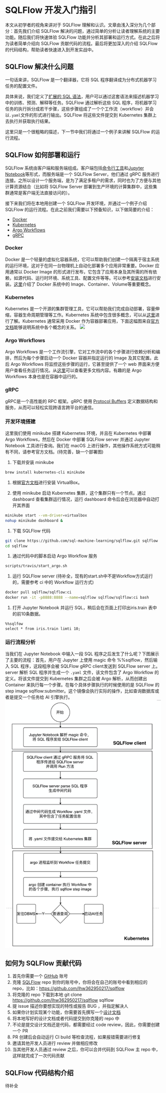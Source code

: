 # SQLFlow 开发入门指引

本文从初学者的视角来讲对于 SQLFlow 理解和认识。文章由浅入深分为几个部分：首先我们介绍 SQLFlow 解决的问题，通过简单的分析让读者理解系统的主要功能。随后我们将快速体验 SQLFlow 功能并分析其部署和运行方式。在此之后将为读者简单介绍向 SQLFlow 贡献代码的流程。最后将更加深入的介绍 SQLFlow 的代码结构，帮助读者快速进入到开发实战中。

## SQLFlow 解决什么问题
一句话来讲，SQLFlow 是一个翻译器，它将 SQL 程序翻译成为分布式机器学习任务的配置文件。

具体来说，我们定义了[扩展的 SQL 语法](https://github.com/sql-machine-learning/sqlflow/blob/develop/doc/language_guide.md)，用户可以通过这套语法来描述机器学习中的训练、预测、解释等任务。SQLFlow 通过解析这些 SQL 程序，将机器学习任务的执行拆分成若干步骤，这些步骤组成了一个个工作流（workflow）并会以`.yaml`文件的形式进行输出。SQLFlow 将这些文件提交到 Kubernetes 集群上去执行并获取执行结果。

这里只是一个很粗略的描述，下一节中我们将通过一个例子来讲解 SQLFlow 的运行流程。

## SQLFlow 如何部署和运行
SQLFlow 系统由客户端和服务端组成。客户端包括[命令行工具](https://github.com/sql-machine-learning/sqlflow/blob/develop/doc/run/cli.md)和[Jupyter Notebook](https://github.com/sql-machine-learning/sqlflow/blob/develop/doc/quick_start.md)等形式，而服务端是一个 SQLFlow Server，他们通过 gRPC 服务进行连接。之所以设计一个服务端，是为了满足多租户的需求，同时也为了方便与其他计算资源结合（比如将 SQLFlow Server 部署到生产环境的计算集群中，这些集群通常是客户端无法直接访问的）。

接下来我们将在本地用创建一个 SQLFlow 开发环境，并通过一个例子介绍 SQLFlow 的运行流程。在此之前我们需要以下预备知识，以下做简要的介绍：
- [Docker](https://www.docker.com/)
- [Kubernetes](https://kubernetes.io/)
- [Argo Workflows](https://argoproj.github.io/)
- [gRPC](https://www.grpc.io/)

### Docker
Docker 是一个轻量的虚拟化容器系统，它可以帮助我们创建一个隔离于宿主系统的运行环境，这对于在同一台物理机上自动化部署多个应用非常重要。Docker 应用通常以 Docker Image 的形式进行发布，它包含了应用本身及其所需的所有依赖，如源代码、运行时环境、系统工具、配置文件等等。可以参考[安装文档](https://docs.docker.com/get-docker/)进行安装。[这里](https://docs.docker.com/get-started/overview/)介绍了 Docker 系统中的 Image、Container、Volume等重要概念。

### Kubernetes
Kubernetes 是一个开源的集群管理工具，它可以帮助我们完成自动部署，容量伸缩，容器生命周期管理等工作。Kubernetes 系统中包含很多概念，可以从[这里](https://kubernetes.io/docs/concepts/)进行了解。Kubernetes 通常采用 Docker 作为容器部署应用，下面这幅图来自[官方文档](https://kubernetes.io/docs/tutorials/kubernetes-basics/create-cluster/cluster-intro/)能够说明系统中各个概念的关系。
![](https://d33wubrfki0l68.cloudfront.net/152c845f25df8e69dd24dd7b0836a289747e258a/4a1d2/docs/tutorials/kubernetes-basics/public/images/module_02_first_app.svg)

### Argo Workflows
Argo Workflows 是一个工作流引擎，它对工作流中的各个步骤进行依赖分析和编排，然后为每个步骤启动一个 Docker 容器并指定运行的 Image 及其它配置。此后 Argo Workflows 将监控这些步骤的运行，它甚至提供了一个 web 界面来方便用户查看任务运行情况。从[这里](https://argoproj.github.io/docs/argo/readme.html)可以查看更多文档内容。有趣的是 Argo Workflows 本身也是在容器中运行的。

### gRPC
gRPC是一个高性能的 RPC 框架。gRPC 使用 [Protocol Buffers](https://developers.google.com/protocol-buffers) 定义数据结构和服务，从而可以轻松实现跨语言跨平台的通信。

### 开发环境搭建
这里我们使用 minikube 搭建 Kubernetes 环境，并且在 Kubernetes 中部署 Argo Workflows，然后在 Docker 中部署 SQLFlow server 并通过 Jupyter Notebook 工具进行查询。我们在 macOS 上进行操作，其他操作系统方式可能稍有不同，请参考官方文档。(待完善，缺一个部署图)
1. 下载并安装 minikube 
```bash
brew install kubernetes-cli minikube
```
1. 根据[官方文档](https://www.virtualbox.org/)进行安装 VirtualBox。

1. 使用 minikube 启动 Kubernetes 集群，这个集群只有一个节点。通过 dashboard 查看集群运行情况，运行 dashboard 命令后会在浏览器中自动打开其界面
```bash
minikube start --vm-driver=virtualbox
nohup minikube dashboard &
```
1. 下载 SQLFlow 代码
```bash
git clone https://github.com/sql-machine-learning/sqlflow.git sqlflow
cd sqlflow
```
1. 通过代码中的脚本启动 Argo Workflow 服务
```bash
scripts/travis/start_argo.sh
```
1. 运行 SQLFlow server (待补全，现有的start.sh中不是Workflow方式运行的，需要参考 ci 中的 Workflow 运行方式)
```bash
docker pull sqlflow/sqlflow:ci
docker run -it -p8888:8888 --name=sqlflow sqlflow/sqlflow:ci bash
```
1. 打开 Jupyter Notebook 并运行 SQL，稍后会在页面上打印出iris.train 表中的前10条数据。
```
%%sqlfow
select * from iris.train limti 10;
```

### 运行流程分析
当我们在 Jupyter Notebook 中输入一段 SQL 程序之后发生了什么呢？下图展示了主要的流程：首先，用户在 Jupyter 上使用 magic 命令 %%sqlflow，然后输入 SQL 程序，这段程序会被 SQLFlow gRPC client发送到 SQLFlow server 上。server 解析 SQL 程序并生成一个 `.yaml` 文件，该文件包含了 Argo Workflow 的定义。将该文件提交到 Kubernetes 集群之后会被 Argo 解析，从而创建出 Container 来执行每一个步骤。在每个具体步骤执行的时候使用的是 SQLFlow 的 step image sqlflow:submitter。这个镜像会执行实际的操作，比如查询数据库或者是提交一个任务给 AI 引擎执行。
![](./figures/develop_guide_workflow.png)

## 如何为 SQLFlow 贡献代码
1. 首先你需要一个 [GitHub](https://github.com/) 账号
1. 克隆 [SQLFlow](https://github.com/sql-machine-learning/sqlflow) repo 到你的账号中，你将会在自己的账号中看到相应的repo，比如：https://github.com/lhw362950217/sqlflow
1. 将克隆的 repo 下载到本地 git clone https://github.com/lhw362950217/sqlflow sqlflow
1. 提 issue 描述你要想实现的特性或报告 BUG ，并指定解决人
1. 如果你计划实现某个功能，你需要首先撰写一个[设计文档](https://github.com/sql-machine-learning/sqlflow/tree/develop/doc/design)
1. 将本地写好的设计文档或者代码提交到你克隆的 repo 中
1. 不论是提交设计文档还是代码，都需要经过 code review，因此，你需要创建一个 PR
1. PR 创建后会自动运行 CI build 等检查流程，如果报错需要进行修复
1. 邀请其他开发人员进行 review 并做相应修改
1. 当其他开发人员通过 review 之后，你可以合并代码到 SQLFlow 主 repo 中，这样就完成了一次代码贡献

## SQLFlow 代码结构介绍
待补全